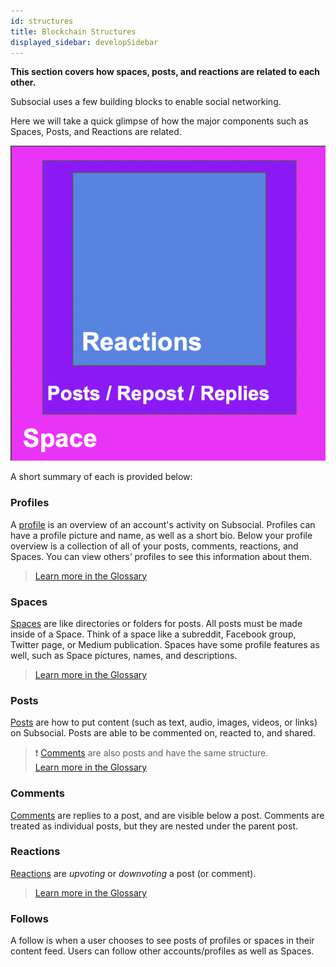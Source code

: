 ```yaml
---
id: structures
title: Blockchain Structures
displayed_sidebar: developSidebar
---
```

**This section covers how spaces, posts, and reactions are related to each other.**

Subsocial uses a few building blocks to enable social networking. 

Here we will take a quick glimpse of how the major components such as Spaces, Posts, and Reactions are related.

![Space-Post-Reaction Relation](../../../static/img/space-post-reaction.png)

A short summary of each is provided below:

### Profiles
A [profile](https://docs.subsocial.network/js-docs/js-sdk/interfaces/interfaces.profile.html) is an overview of an account's activity on Subsocial.
Profiles can have a profile picture and name, as well as a short bio. 
Below your profile overview is a collection of all of your posts, comments, reactions, and Spaces. You can view others’ profiles to see this information about them.

> [Learn more in the Glossary](/docs/basics/glossary/overview#profile)

### Spaces
[Spaces](https://docs.subsocial.network/js-docs/js-sdk/interfaces/interfaces.space.html) are like directories or folders for posts.
All posts must be made inside of a Space. Think of a space like a subreddit, Facebook group, Twitter page, or Medium publication. 
Spaces have some profile features as well, such as Space pictures, names, and descriptions.

> [Learn more in the Glossary](/docs/basics/glossary/overview#spaces)

### Posts
[Posts](https://docs.subsocial.network/js-docs/js-sdk/interfaces/interfaces.post.html) 
are how to put content (such as text, audio, images, videos, or links) on Subsocial.
Posts are able to be commented on, reacted to, and shared.

> :exclamation: [Comments](https://docs.subsocial.network/js-docs/js-sdk/interfaces/interfaces.comment.html) are also posts and have the same structure.  
> [Learn more in the Glossary](/docs/basics/glossary/overview#posts)

### Comments
[Comments](https://docs.subsocial.network/js-docs/js-sdk/interfaces/interfaces.comment.html) are replies to a post, and are visible below a post.
Comments are treated as individual posts, but they are nested under the parent post.

### Reactions
[Reactions](https://docs.subsocial.network/js-docs/js-sdk/interfaces/interfaces.reaction.html) are *upvoting* or *downvoting* a post (or comment).

> [Learn more in the Glossary](/docs/basics/glossary/overview#upvotes)

### Follows
A follow is when a user chooses to see posts of profiles or spaces in their content feed.
Users can follow other accounts/profiles as well as Spaces.
